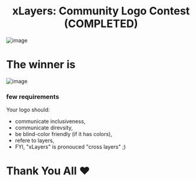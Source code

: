 <h1 align="center">xLayers: Community Logo Contest (COMPLETED)</h1>

![image](https://user-images.githubusercontent.com/1699357/41314812-132c384c-6e8e-11e8-8486-bb0e326d0b23.png)

# The winner is

![image](https://user-images.githubusercontent.com/1699357/43675646-de049b4e-97e3-11e8-8e7d-ab429d98660d.png)

### few requirements

Your logo should:
- communicate inclusiveness,
- communicate direvsity,
- be blind-color friendly (if it has colors),
- refere to layers,
- FYI, "xLayers" is pronouced "cross layers" ;)

# Thank You All ❤️
